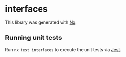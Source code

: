 # interfaces

This library was generated with [Nx](https://nx.dev).

## Running unit tests

Run `nx test interfaces` to execute the unit tests via [Jest](https://jestjs.io).
